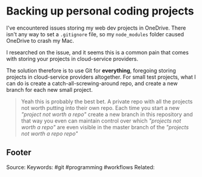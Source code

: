 # Backing up personal coding projects
I've encountered issues storing my web dev projects in OneDrive. There isn't any way to set a `.gitignore` file, so my `node_modules` folder caused OneDrive to crash my Mac.

I researched on the issue, and it seems this is a common pain that comes with storing your projects in cloud-service providers.

The solution therefore is to use Git for **everything**, foregoing storing projects in cloud-service providers altogether. For small test projects, what I can do is create a catch-all-screwing-around repo, and create a new branch for each new small project. 

> Yeah this is probably the best bet. A private repo with all the projects not worth putting into their own repo. Each time you start a new _"project not worth a repo"_ create a new branch in this repository and that way you even can maintain control over which _"projects not worth a repo"_ are even visible in the master branch of the _"projects not worth a repo repo"_

Footer
---
Source:
Keywords: #git #programming #workflows
Related: